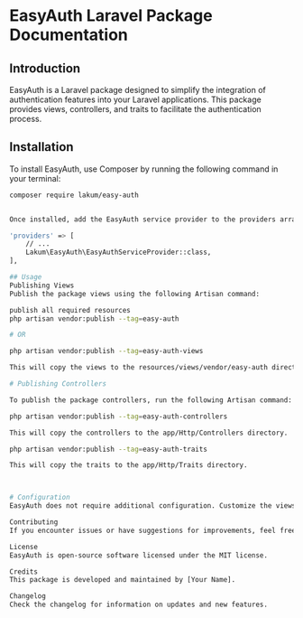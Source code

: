 # EasyAuth Laravel Package Documentation

## Introduction

EasyAuth is a Laravel package designed to simplify the integration of authentication features into your Laravel applications. This package provides views, controllers, and traits to facilitate the authentication process.

## Installation

To install EasyAuth, use Composer by running the following command in your terminal:

```bash
composer require lakum/easy-auth


Once installed, add the EasyAuth service provider to the providers array in your config/app.php file:

'providers' => [
    // ...
    Lakum\EasyAuth\EasyAuthServiceProvider::class,
],

## Usage
Publishing Views
Publish the package views using the following Artisan command:

publish all required resources
php artisan vendor:publish --tag=easy-auth

# OR

php artisan vendor:publish --tag=easy-auth-views

This will copy the views to the resources/views/vendor/easy-auth directory.

# Publishing Controllers

To publish the package controllers, run the following Artisan command:

php artisan vendor:publish --tag=easy-auth-controllers

This will copy the controllers to the app/Http/Controllers directory.

php artisan vendor:publish --tag=easy-auth-traits

This will copy the traits to the app/Http/Traits directory.



# Configuration
EasyAuth does not require additional configuration. Customize the views, controllers, or traits by modifying the files in the published directories.

Contributing
If you encounter issues or have suggestions for improvements, feel free to open an issue or create a pull request on the GitHub repository.

License
EasyAuth is open-source software licensed under the MIT license.

Credits
This package is developed and maintained by [Your Name].

Changelog
Check the changelog for information on updates and new features.
